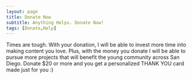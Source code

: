 ```yaml
---
layout: page
title: Donate Now
subtitle: Anything Helps. Donate Now!
tags: [Donate,Help]
---
```

Times are tough. With your donation, I will be able to invest more time into making content you love. Plus, with the money you donate I will be able to pursue more projects that will benefit the young community across San Diego. Donate $20 or more and you get a personalized THANK YOU card made just for you :)
